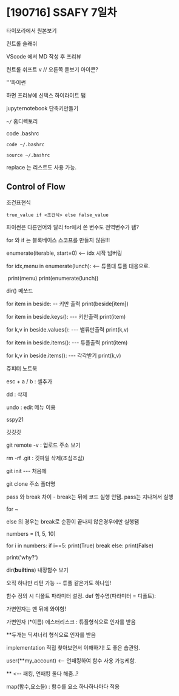 # [190716] SSAFY 7일차



타이포라에서 원본보기

컨트롤 슬래쉬



VScode 에서   MD 작성 후  프리뷰

컨트롤 쉬프트 v  // 오른쪽 돋보기 아이콘?



'''파이썬

하면 프리뷰에 신택스 하이라이트 됌





jupyternotebook  단축키만들기

`~/` 홈디렉토리

code .bashrc

`code ~/.bashrc`

`source ~/.bashrc`



replace 는 리스트도 사용 가능.





## Control of Flow

조건표현식

```
true_value if <조건식> else false_value
```



파이썬은 다른언어와 달리 for에서 쓴 변수도 전역변수가 됌?

for 와 if 는 블록베이스 스코프를 만들지 않음!!!



enumerate(iterable, start=0)   <-- idx 시작 넘버링

for idx,menu in enumerate(lunch):    <-- 튜플대 튜플 대응으로.

​    print(menu)
print(enumerate(lunch))





dir() 메쏘드



for item in beside: -- 키만 출력
    print(beside[item])
    

for item in beside.keys():   ---  키만출력
    print(item)   

for k,v in beside.values():   ---  밸류만출력
    print(k,v)   



for item in beside.items():   ---  튜플출력
    print(item)   

for k,v in beside.items():   ---  각각받기
    print(k,v)   





쥬피터 노트북

esc + a / b : 셀추가

dd : 삭제

undo : edit 메뉴 이용





sspy21

깃깃깃

git remote -v : 업로드 주소 보기

rm -rf .git : 깃파일 삭제(조심조심)



git init  --- 처음에

git clone 주소 폴더명









pass 와 break 차이 - break는 뒤에 코드 실행 안됌. pass는 지나쳐서 실행



for ~

else   의 경우는 break로 순환이 끝나지 않은경우에만 실행됌



numbers = [1, 5, 10]

for i in numbers:
    if i==5:
        print(True)
        break
else:
    print(False)
    
print('why?')



dir(__builtins__)  내장함수 보기



오직 하나만 리턴 가능 -- 튜플 같은거도 하나임!



함수 정의 시 디폴트 파라미터 설정.  def 함수명(파라미터 = 디폴트):



가변인자는 맨 뒤에 와야함!

가변인자 (*이름)  에스터리스크   : 튜플형식으로 인자를 받음

**두개는 딕셔너리 형식으로 인자를 받음



implementation 직접 찾아보면서 이해하기! 도 좋은 습관임.



user(**my_account)  <-- 언패킹하여 함수 사용 가능케함.

** <-- 패킹, 언패킹 둘다 해줌..?



map(함수,요소들) : 함수를 요소 하나하나마다 적용

